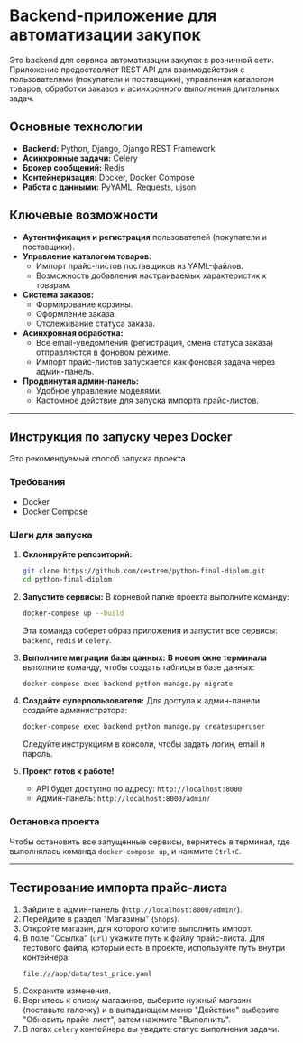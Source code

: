 # Backend-приложение для автоматизации закупок

Это backend для сервиса автоматизации закупок в розничной сети. Приложение предоставляет REST API для взаимодействия с пользователями (покупатели и поставщики), управления каталогом товаров, обработки заказов и асинхронного выполнения длительных задач.

## Основные технологии

- **Backend:** Python, Django, Django REST Framework
- **Асинхронные задачи:** Celery
- **Брокер сообщений:** Redis
- **Контейнеризация:** Docker, Docker Compose
- **Работа с данными:** PyYAML, Requests, ujson

## Ключевые возможности

- **Аутентификация и регистрация** пользователей (покупатели и поставщики).
- **Управление каталогом товаров:**
  - Импорт прайс-листов поставщиков из YAML-файлов.
  - Возможность добавления настраиваемых характеристик к товарам.
- **Система заказов:**
  - Формирование корзины.
  - Оформление заказа.
  - Отслеживание статуса заказа.
- **Асинхронная обработка:**
  - Все email-уведомления (регистрация, смена статуса заказа) отправляются в фоновом режиме.
  - Импорт прайс-листов запускается как фоновая задача через админ-панель.
- **Продвинутая админ-панель:**
  - Удобное управление моделями.
  - Кастомное действие для запуска импорта прайс-листов.

---

## Инструкция по запуску через Docker

Это рекомендуемый способ запуска проекта.

### Требования

- Docker
- Docker Compose

### Шаги для запуска

1.  **Склонируйте репозиторий:**
    ```bash
    git clone https://github.com/cevtrem/python-final-diplom.git
    cd python-final-diplom
    ```

2.  **Запустите сервисы:**
    В корневой папке проекта выполните команду:
    ```bash
    docker-compose up --build
    ```
    Эта команда соберет образ приложения и запустит все сервисы: `backend`, `redis` и `celery`.

3.  **Выполните миграции базы данных:**
    **В новом окне терминала** выполните команду, чтобы создать таблицы в базе данных:
    ```bash
    docker-compose exec backend python manage.py migrate
    ```

4.  **Создайте суперпользователя:**
    Для доступа к админ-панели создайте администратора:
    ```bash
    docker-compose exec backend python manage.py createsuperuser
    ```
    Следуйте инструкциям в консоли, чтобы задать логин, email и пароль.

5.  **Проект готов к работе!**
    - API будет доступно по адресу: `http://localhost:8000`
    - Админ-панель: `http://localhost:8000/admin/`

### Остановка проекта

Чтобы остановить все запущенные сервисы, вернитесь в терминал, где выполнялась команда `docker-compose up`, и нажмите `Ctrl+C`.

---

## Тестирование импорта прайс-листа

1.  Зайдите в админ-панель (`http://localhost:8000/admin/`).
2.  Перейдите в раздел "Магазины" (`Shops`).
3.  Откройте магазин, для которого хотите выполнить импорт.
4.  В поле "Ссылка" (`url`) укажите путь к файлу прайс-листа. Для тестового файла, который есть в проекте, используйте путь внутри контейнера:
    ```
    file:///app/data/test_price.yaml
    ```
5.  Сохраните изменения.
6.  Вернитесь к списку магазинов, выберите нужный магазин (поставьте галочку) и в выпадающем меню "Действие" выберите "Обновить прайс-лист", затем нажмите "Выполнить".
7.  В логах `celery` контейнера вы увидите статус выполнения задачи.